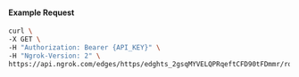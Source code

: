 <!-- Code generated for API Clients. DO NOT EDIT. -->

#### Example Request

```bash
curl \
-X GET \
-H "Authorization: Bearer {API_KEY}" \
-H "Ngrok-Version: 2" \
https://api.ngrok.com/edges/https/edghts_2gsqMYVELQPRqeftCFD90tFDmmr/routes/edghtsrt_2gsqMdo9SaEpqd9ly017PecEZIY/policy
```
